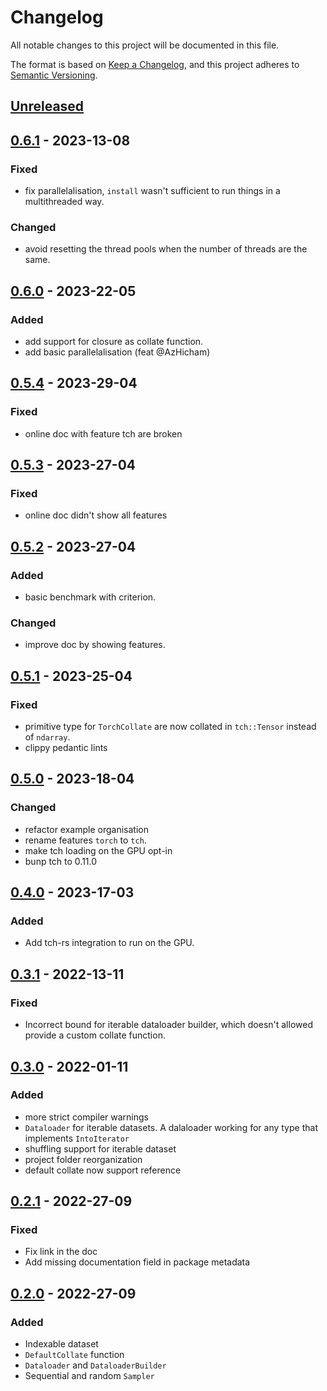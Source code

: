 # Changelog

All notable changes to this project will be documented in this file.

The format is based on [Keep a Changelog](https://keepachangelog.com/en/1.0.0/),
and this project adheres to [Semantic Versioning](https://semver.org/spec/v2.0.0.html).

## [Unreleased]

## [0.6.1] - 2023-13-08
### Fixed
- fix parallelalisation, `install` wasn't sufficient to run things in a multithreaded way.

### Changed
- avoid resetting the thread pools when the number of threads are the same.

## [0.6.0] - 2023-22-05
### Added
- add support for closure as collate function.
- add basic parallelalisation (feat @AzHicham) 

## [0.5.4] - 2023-29-04
### Fixed
- online doc with feature tch are broken

## [0.5.3] - 2023-27-04
### Fixed
- online doc didn't show all features

## [0.5.2] - 2023-27-04
### Added
- basic benchmark with criterion.
### Changed
- improve doc by showing features.

## [0.5.1] - 2023-25-04
### Fixed
- primitive type for `TorchCollate` are now collated in `tch::Tensor` instead of `ndarray`.
- clippy pedantic lints

## [0.5.0] - 2023-18-04
### Changed
- refactor example organisation
- rename features `torch` to `tch`.
- make tch loading on the GPU opt-in
- bunp tch to 0.11.0

## [0.4.0] - 2023-17-03
### Added
- Add tch-rs integration to run on the GPU.

## [0.3.1] - 2022-13-11
### Fixed
- Incorrect bound for iterable dataloader builder, which doesn't allowed provide a custom collate function.
  
## [0.3.0] - 2022-01-11
### Added
- more strict compiler warnings
- `Dataloader` for iterable datasets. A dalaloader working for any type that implements `IntoIterator`
- shuffling support for iterable dataset
- project folder reorganization
- default collate now support reference

## [0.2.1] - 2022-27-09
### Fixed
- Fix link in the doc
- Add missing documentation field in package metadata
## [0.2.0] - 2022-27-09
### Added
- Indexable dataset
- `DefaultCollate` function
- `Dataloader` and `DataloaderBuilder`
- Sequential and random `Sampler`


[Unreleased]: https://github.com/Tudyx/ai-dataloader/compare/v0.6.1...HEAD
[0.6.1]: https://github.com/Tudyx/ai-dataloader/compare/v0.6.0...v0.6.1
[0.6.0]: https://github.com/Tudyx/ai-dataloader/compare/v0.5.4...v0.6.0
[0.5.4]: https://github.com/Tudyx/ai-dataloader/compare/v0.5.3...v0.5.4
[0.5.3]: https://github.com/Tudyx/ai-dataloader/compare/v0.5.2...v0.5.3
[0.5.2]: https://github.com/Tudyx/ai-dataloader/compare/v0.5.1...v0.5.2
[0.5.1]: https://github.com/Tudyx/ai-dataloader/compare/v0.5.0...v0.5.1
[0.5.0]: https://github.com/Tudyx/ai-dataloader/compare/v0.4.0...v0.5.0
[0.4.0]: https://github.com/Tudyx/ai-dataloader/compare/v0.3.1...v0.4.0
[0.3.1]: https://github.com/Tudyx/ai-dataloader/compare/v0.3.0...v0.3.1
[0.3.0]: https://github.com/Tudyx/ai-dataloader/compare/v0.2.1...v0.3.0
[0.2.1]: https://github.com/Tudyx/ai-dataloader/compare/v0.2.0...v0.2.1
[0.2.0]: https://github.com/Tudyx/ai-dataloader/compare/v0.1.0...v0.2.0